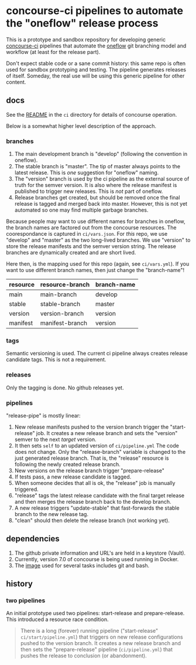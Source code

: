# concourse-ci pipelines to automate the "oneflow" release process

This is a prototype and sandbox repository for developing generic
[concourse-ci](https://concourse-ci.org/) pipelines that automate
the [oneflow](https://www.endoflineblog.com/oneflow-a-git-branching-model-and-workflow)
git branching model and workflow (at least for the release part).

Don't expect stable code or a sane commit history: this same repo is often
used for sandbox prototyping and testing.  The pipeline generates releases
of itself.  Someday, the real use will be using this generic pipeline for
other content.

## docs

See the [README](./ci/README.md) in the `ci` directory for details of
concourse operation.

Below is a somewhat higher level description of the approach.

### branches

1.  The main development branch is "develop" (following the convention in oneflow).
2.  The stable branch is "master".  The tip of master always points to the
latest release. This is *one* suggestion for "oneflow" naming.
3.  The "version" branch is used by the ci pipeline as the external source
of truth for the semver version.  It is also where the
release manifest is published to trigger new releases.  This is *not* part
of oneflow.
4.  Release branches get created, but should be removed once the final release
is tagged and merged back into master.  However, this is not yet automated so
one may find multiple garbage branches.

Because people may want to use different names for branches in oneflow, the branch
names are factored out from the concourse resources. The coorespondance is
captured in `ci/vars.json`.  For *this* repo, we use "develop" and "master" as
the two long-lived branches.  We use "version" to store the release manifests
and the semver version string. The release branches are dynamically created and
are short lived.

Here then, is the mapping used for this repo (again, see `ci/vars.yml`).  If you
want to use different branch names, then just change the "branch-name"!

|resource |resource-branch |branch-name |
--- | --- | ---
|main|main-branch|develop|
|stable|stable-branch|master|
|version|version-branch|version|
|manifest|manifest-branch|version|

### tags

Semantic versioning is used. The current ci pipeline always creates release
candidate tags.  This is not a requirement.

### releases

Only the tagging is done.  No github releases yet.

### pipelines

"release-pipe" is mostly linear:

1.  New release manifests pushed to the version branch trigger the "start-release" job.
It creates a new release branch and sets the "version" semver to the next *target* version.
2.  It then sets `self` to an updated version of `ci/pipeline.yml`  The code does not change.
Only the "release-branch" variable is changed to the just generated release branch.  That is,
the "release" resource is following the newly created release branch.
3.  New versions on the release branch trigger "prepare-release"
4.  If tests pass, a new release candidate is tagged.
5.  When someone decides that all is ok, the "release" job is manually triggered.
6.  "release" tags the latest release candidate with the final target release and then merges
the release branch back to the develop branch.
7.  A new release triggers "update-stable" that fast-forwards the stable branch
to the new release tag.
8.  "clean" should then delete the release branch (not working yet).

## dependencies

1.  The github private information and URL's are held in a keystore (Vault).
2.  Currently, version 7.0 of concourse is being used running in Docker.
3.  The [image](https://github.com/ranger6/alpine-extras) used for
several tasks includes git and bash.

## history

### two pipelines

An initial prototype used two pipelines: start-release and prepare-release.  This
introduced a resource race condition.

> There is a long (forever) running pipeline ("start-release" `ci/start/pipeline.yml`) that triggers on new release configurations pushed to the version branch.  It creates a new release branch and then sets the "prepare-release" pipeline (`ci/pipeline.yml`) that pushes the release to conclusion (or abandonment).
